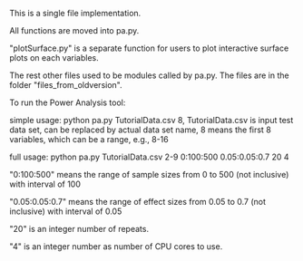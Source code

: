 This is a single file implementation.

All functions are moved into pa.py.

"plotSurface.py" is a separate function for users to plot interactive surface plots on each variables.

The rest other files used to be modules called by pa.py. The files are in the folder "files_from_oldversion".

To run the Power Analysis tool:

simple usage: python pa.py TutorialData.csv 8, TutorialData.csv is input test data set, can be replaced by actual data set name, 8 means the first 8 variables, which can be a range, e.g., 8-16

full usage: python pa.py TutorialData.csv 2-9 0\:100:500 0.05:0.05:0.7 20 4

"0\:100:500" means the range of sample sizes from 0 to 500 (not inclusive) with interval of 100

"0.05:0.05:0.7" means the range of effect sizes from 0.05 to 0.7 (not inclusive) with interval of 0.05

"20" is an integer number of repeats.

"4" is an integer number as number of CPU cores to use.
